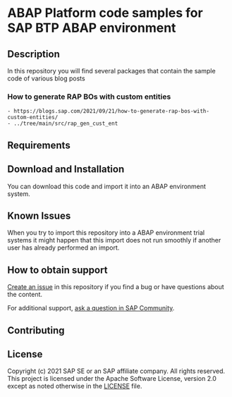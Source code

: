 # ABAP Platform code samples for SAP BTP ABAP environment

## Description

In this repository you will find several packages that contain the sample code of various blog posts

### How to generate RAP BOs with custom entities
    - https://blogs.sap.com/2021/09/21/how-to-generate-rap-bos-with-custom-entities/
    - ../tree/main/src/rap_gen_cust_ent

## Requirements

## Download and Installation

You can download this code and import it into an ABAP environment system.

## Known Issues

When you try to import this repository into a ABAP environment trial systems it might happen that this import does not run smoothly if another user has already performed an import.

## How to obtain support

[Create an issue](https://github.com/SAP-samples/<repository-name>/issues) in this repository if you find a bug or have questions about the content.
 
For additional support, [ask a question in SAP Community](https://answers.sap.com/questions/ask.html).

## Contributing

## License
Copyright (c) 2021 SAP SE or an SAP affiliate company. All rights reserved. This project is licensed under the Apache Software License, version 2.0 except as noted otherwise in the [LICENSE](LICENSES/Apache-2.0.txt) file.
